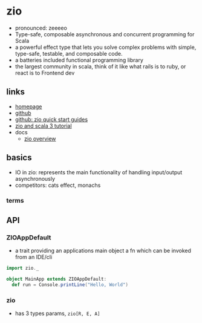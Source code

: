 # zio

- pronounced: zeeeeo
- Type-safe, composable asynchronous and concurrent programming for Scala
- a powerful effect type that lets you solve complex problems with simple, type-safe, testable, and composable code.
- a batteries included functional programming library
- the largest community in scala, think of it like what rails is to ruby, or react is to Frontend dev

## links

- [homepage](https://zio.dev/)
- [github](https://github.com/zio/zio)
- [github: zio quick start guides](https://github.com/zio?q=quick&type=all&language=&sort=)
- [zio and scala 3 tutorial](https://www.youtube.com/watch?v=XwMKw03w8bs)
- docs
  - [zio overview](https://zio.dev/overview/)

## basics

- IO in zio: represents the main functionality of handling input/output asynchronously
- competitors: cats effect, monachs

### terms

## API

### ZIOAppDefault

- a trait providing an applications main object a fn which can be invoked from an IDE/cli

```scala
import zio._

object MainApp extends ZIOAppDefault:
  def run = Console.printLine("Hello, World")

```

### zio

- has 3 types params, `zio[R, E, A]`
